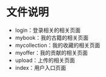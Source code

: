 # 文件说明

- login：登录相关的相关页面
- mybook：我的古籍的相关页面
- mycollection：我的收藏的相关页面
- myoffer：我的贡献的相关页面
- upload：上传的相关页面
- index：用户入口页面
